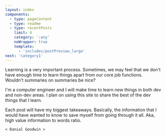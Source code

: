 ```yaml
---
layout: index
components:
  - type: pageContent
  - type: readme
  - type: recentPosts
    limit: 4
    category: ':any'
    noWrapper: true
    template:
      - 'includes/postPreview_large'
next: 'category1'
---
```


Learning is a very important process. Sometimes, we may feel that we don't have enough time to learn things apart from our core job functions. Wouldn't summaries on summaries be nice?

I'm a computer engineer and I will make time to learn new things in both dev and non-dev areas. I plan on using this site to share the best of the dev things that I learn.

Each post will have my biggest takeaways. Basically, the information that I would have wanted to know to save myself from going through it all. Aka, high value information to words ratio.

    < Danial Goodwin >

